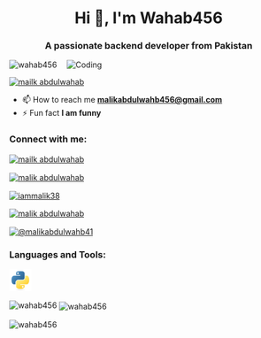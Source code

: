 

<h1 align="center">Hi 👋, I'm Wahab456</h1>

<h3 align="center">A passionate backend developer from Pakistan</h3>

<img align="right" alt="Coding" width="400" src=”https://cdn.dribbble.com/users/1162077/screenshots/3848914/programmer.gif”>

<p align="left"> <img src="https://komarev.com/ghpvc/?username=wahab456&label=Profile%20views&color=0e75b6&style=flat" alt="wahab456" /> </p>

<p align="left"> <a href="https://twitter.com/mailk abdulwahab" target="blank"><img src="https://img.shields.io/twitter/follow/mailk abdulwahab?logo=twitter&style=for-the-badge" alt="mailk abdulwahab" /></a> </p>

- 📫 How to reach me **malikabdulwahb456@gmail.com**
- ⚡ Fun fact **I am funny**

<h3 align="left">Connect with me:</h3>

<p align="left">

<a href="https://twitter.com/mailk abdulwahab" target="blank"><img align="center" src="https://raw.githubusercontent.com/rahuldkjain/github-profile-readme-generator/master/src/images/icons/Social/twitter.svg" alt="mailk abdulwahab" height="30" width="40" /></a>

<a href="https://linkedin.com/in/malik abdulwahab" target="blank"><img align="center" src="https://raw.githubusercontent.com/rahuldkjain/github-profile-readme-generator/master/src/images/icons/Social/linked-in-alt.svg" alt="malik abdulwahab" height="30" width="40" /></a>

<a href="https://instagram.com/iammalik38" target="blank"><img align="center" src="https://raw.githubusercontent.com/rahuldkjain/github-profile-readme-generator/master/src/images/icons/Social/instagram.svg" alt="iammalik38" height="30" width="40" /></a>

<a href="https://www.hackerrank.com/malik abdulwahab" target="blank"><img align="center" src="https://raw.githubusercontent.com/rahuldkjain/github-profile-readme-generator/master/src/images/icons/Social/hackerrank.svg" alt="malik abdulwahab" height="30" width="40" /></a>

<a href="https://www.hackerearth.com/@malikabdulwahb41" target="blank"><img align="center" src="https://raw.githubusercontent.com/rahuldkjain/github-profile-readme-generator/master/src/images/icons/Social/hackerearth.svg" alt="@malikabdulwahb41" height="30" width="40" /></a>

</p>

<h3 align="left">Languages and Tools:</h3>

<p align="left"> <a href="https://www.python.org" target="_blank" rel="noreferrer"> <img src="https://raw.githubusercontent.com/devicons/devicon/master/icons/python/python-original.svg" alt="python" width="40" height="40"/> </a> </p>

<p><img align="left" src="https://github-readme-stats.vercel.app/api/top-langs?username=wahab456&show_icons=true&locale=en&layout=compact" alt="wahab456" /></p>

<p>&nbsp;<img align="center" src="https://github-readme-stats.vercel.app/api?username=wahab456&show_icons=true&locale=en" alt="wahab456" /></p>

<p><img align="center" src="https://github-readme-streak-stats.herokuapp.com/?user=wahab456&" alt="wahab456" /></p>
